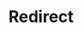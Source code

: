 ﻿---
layout: src/layouts/Redirect.astro
title: Redirect
redirect: /docs/projects/steps
pubDate:  2023-01-01
navSearch: false
navSitemap: false
navMenu: false
---
